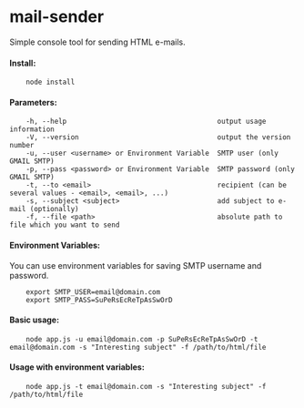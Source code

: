 mail-sender
===========

Simple console tool for sending HTML e-mails.

#### Install:

```
    node install
```


#### Parameters:
```
    -h, --help                                     output usage information
    -V, --version                                  output the version number
    -u, --user <username> or Environment Variable  SMTP user (only GMAIL SMTP)
    -p, --pass <password> or Environment Variable  SMTP password (only GMAIL SMTP)
    -t, --to <email>                               recipient (can be several values - <email>, <email>, ...)
    -s, --subject <subject>                        add subject to e-mail (optionally)
    -f, --file <path>                              absolute path to file which you want to send
```


#### Environment Variables:

You can use environment variables for saving SMTP username and password.
```
    export SMTP_USER=email@domain.com
    export SMTP_PASS=SuPeRsEcReTpAsSwOrD
```



#### Basic usage:
```
    node app.js -u email@domain.com -p SuPeRsEcReTpAsSwOrD -t email@domain.com -s "Interesting subject" -f /path/to/html/file
```

#### Usage with environment variables:
```
    node app.js -t email@domain.com -s "Interesting subject" -f /path/to/html/file
```
